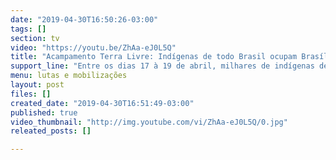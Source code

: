 ```yaml
---
date: "2019-04-30T16:50:26-03:00"
tags: []
section: tv
video: "https://youtu.be/ZhAa-eJ0L5Q"
title: "Acampamento Terra Livre: Indígenas de todo Brasil ocupam Brasília!"
support_line: "Entre os dias 17 à 19 de abril, milhares de indígenas de todo o Brasil, realizaram o Acampamento Terra Livre."
menu: lutas e mobilizações
layout: post
files: []
created_date: "2019-04-30T16:51:49-03:00"
published: true
video_thumbnail: "http://img.youtube.com/vi/ZhAa-eJ0L5Q/0.jpg"
releated_posts: []

---
```

